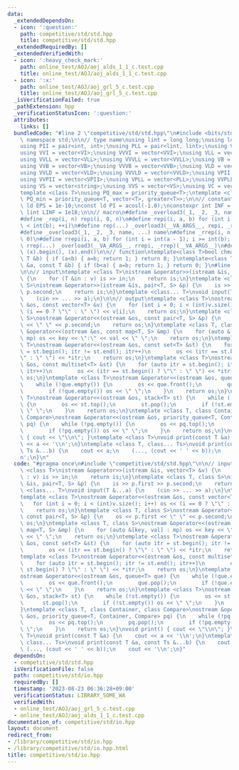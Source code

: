 ```yaml
---
data:
  _extendedDependsOn:
  - icon: ':question:'
    path: competitive/std/std.hpp
    title: competitive/std/std.hpp
  _extendedRequiredBy: []
  _extendedVerifiedWith:
  - icon: ':heavy_check_mark:'
    path: online_test/AOJ/aoj_alds_1_1_c.test.cpp
    title: online_test/AOJ/aoj_alds_1_1_c.test.cpp
  - icon: ':x:'
    path: online_test/AOJ/aoj_grl_5_c.test.cpp
    title: online_test/AOJ/aoj_grl_5_c.test.cpp
  _isVerificationFailed: true
  _pathExtension: hpp
  _verificationStatusIcon: ':question:'
  attributes:
    links: []
  bundledCode: "#line 2 \"competitive/std/std.hpp\"\n#include <bits/stdc++.h>\nusing\
    \ namespace std;\n\n// type name\nusing lint = long long;\nusing ld = long double;\n\
    using PII = pair<int, int>;\nusing PLL = pair<lint, lint>;\nusing VI = vector<int>;\n\
    using VVI = vector<VI>;\nusing VVVI = vector<VVI>;\nusing VLL = vector<lint>;\n\
    using VVLL = vector<VLL>;\nusing VVVLL = vector<VVLL>;\nusing VB = vector<bool>;\n\
    using VVB = vector<VB>;\nusing VVVB = vector<VVB>;\nusing VLD = vector<ld>;\n\
    using VVLD = vector<VLD>;\nusing VVVLD = vector<VVLD>;\nusing VPII = vector<PII>;\n\
    using VVPII = vector<VPII>;\nusing VPLL = vector<PLL>;\nusing VVPLL = vector<VPLL>;\n\
    using VS = vector<string>;\nusing VVS = vector<VS>;\nusing VC = vector<char>;\n\
    template <class T>\nusing PQ_max = priority_queue<T>;\ntemplate <class T>\nusing\
    \ PQ_min = priority_queue<T, vector<T>, greater<T>>;\n\n// constant\nconstexpr\
    \ ld EPS = 1e-10;\nconst ld PI = acosl(-1.0);\nconstexpr int INF = 1e9;\nconstexpr\
    \ lint LINF = 1e18;\n\n// macro\n#define _overload3(_1, _2, _3, name, ...) name\n\
    #define _rep(i, n) repi(i, 0, n)\n#define repi(i, a, b) for (int i = int(a); i\
    \ < int(b); ++i)\n#define rep(...) _overload3(__VA_ARGS__, repi, _rep, )(__VA_ARGS__)\n\
    #define _overload3(_1, _2, _3, name, ...) name\n#define _rrep(i, n) rrepi(i, n,\
    \ 0)\n#define rrepi(i, a, b) for (int i = int(a - 1); i >= int(b); --i)\n#define\
    \ rrep(...) _overload3(__VA_ARGS__, rrepi, _rrep)(__VA_ARGS__)\n#define all(x)\
    \ (x).begin(), (x).end()\n\n// function\ntemplate<class T>bool chmax(T &a, const\
    \ T &b) { if (a<b) { a=b; return 1; } return 0; }\ntemplate<class T>bool chmin(T\
    \ &a, const T &b) { if (b<a) { a=b; return 1; } return 0; }\n#line 3 \"competitive/std/io.hpp\"\
    \n\n// input\ntemplate <class T>\nistream &operator>>(istream &is, vector<T> &v)\
    \ {\n    for (T &in : v) is >> in;\n    return is;\n}\ntemplate <class T, class\
    \ S>\nistream &operator>>(istream &is, pair<T, S> &p) {\n    is >> p.first >>\
    \ p.second;\n    return is;\n}\ntemplate <class... T>\nvoid input(T &...a) {\n\
    \    (cin >> ... >> a);\n}\n\n// output\ntemplate <class T>\nostream &operator<<(ostream\
    \ &os, const vector<T> &v) {\n    for (int i = 0; i < (int)v.size(); i++) os <<\
    \ (i == 0 ? \"\" : \" \") << v[i];\n    return os;\n}\ntemplate <class T, class\
    \ S>\nostream &operator<<(ostream &os, const pair<T, S> &p) {\n    os << p.first\
    \ << \" \" << p.second;\n    return os;\n}\ntemplate <class T, class S>\nostream\
    \ &operator<<(ostream &os, const map<T, S> &mp) {\n    for (auto &[key, val] :\
    \ mp) os << key << \":\" << val << \" \";\n    return os;\n}\ntemplate <class\
    \ T>\nostream &operator<<(ostream &os, const set<T> &st) {\n    for (auto itr\
    \ = st.begin(); itr != st.end(); itr++)\n        os << (itr == st.begin() ? \"\
    \" : \" \") << *itr;\n    return os;\n}\ntemplate <class T>\nostream &operator<<(ostream\
    \ &os, const multiset<T> &st) {\n    for (auto itr = st.begin(); itr != st.end();\
    \ itr++)\n        os << (itr == st.begin() ? \"\" : \" \") << *itr;\n    return\
    \ os;\n}\ntemplate <class T>\nostream &operator<<(ostream &os, queue<T> que) {\n\
    \    while (!que.empty()) {\n        os << que.front();\n        que.pop();\n\
    \        if (!que.empty()) os << \" \";\n    }\n    return os;\n}\ntemplate <class\
    \ T>\nostream &operator<<(ostream &os, stack<T> st) {\n    while (!st.empty())\
    \ {\n        os << st.top();\n        st.pop();\n        if (!st.empty()) os <<\
    \ \" \";\n    }\n    return os;\n}\ntemplate <class T, class Container, class\
    \ Compare>\nostream &operator<<(ostream &os, priority_queue<T, Container, Compare>\
    \ pq) {\n    while (!pq.empty()) {\n        os << pq.top();\n        pq.pop();\n\
    \        if (!pq.empty()) os << \" \";\n    }\n    return os;\n}\nvoid print()\
    \ { cout << \"\\n\"; }\ntemplate <class T>\nvoid print(const T &a) {\n    cout\
    \ << a << '\\n';\n}\ntemplate <class T, class... Ts>\nvoid print(const T &a, const\
    \ Ts &...b) {\n    cout << a;\n    (..., (cout << ' ' << b));\n    cout << '\\\
    n';\n}\n"
  code: "#pragma once\n#include \"competitive/std/std.hpp\"\n\n// input\ntemplate\
    \ <class T>\nistream &operator>>(istream &is, vector<T> &v) {\n    for (T &in\
    \ : v) is >> in;\n    return is;\n}\ntemplate <class T, class S>\nistream &operator>>(istream\
    \ &is, pair<T, S> &p) {\n    is >> p.first >> p.second;\n    return is;\n}\ntemplate\
    \ <class... T>\nvoid input(T &...a) {\n    (cin >> ... >> a);\n}\n\n// output\n\
    template <class T>\nostream &operator<<(ostream &os, const vector<T> &v) {\n \
    \   for (int i = 0; i < (int)v.size(); i++) os << (i == 0 ? \"\" : \" \") << v[i];\n\
    \    return os;\n}\ntemplate <class T, class S>\nostream &operator<<(ostream &os,\
    \ const pair<T, S> &p) {\n    os << p.first << \" \" << p.second;\n    return\
    \ os;\n}\ntemplate <class T, class S>\nostream &operator<<(ostream &os, const\
    \ map<T, S> &mp) {\n    for (auto &[key, val] : mp) os << key << \":\" << val\
    \ << \" \";\n    return os;\n}\ntemplate <class T>\nostream &operator<<(ostream\
    \ &os, const set<T> &st) {\n    for (auto itr = st.begin(); itr != st.end(); itr++)\n\
    \        os << (itr == st.begin() ? \"\" : \" \") << *itr;\n    return os;\n}\n\
    template <class T>\nostream &operator<<(ostream &os, const multiset<T> &st) {\n\
    \    for (auto itr = st.begin(); itr != st.end(); itr++)\n        os << (itr ==\
    \ st.begin() ? \"\" : \" \") << *itr;\n    return os;\n}\ntemplate <class T>\n\
    ostream &operator<<(ostream &os, queue<T> que) {\n    while (!que.empty()) {\n\
    \        os << que.front();\n        que.pop();\n        if (!que.empty()) os\
    \ << \" \";\n    }\n    return os;\n}\ntemplate <class T>\nostream &operator<<(ostream\
    \ &os, stack<T> st) {\n    while (!st.empty()) {\n        os << st.top();\n  \
    \      st.pop();\n        if (!st.empty()) os << \" \";\n    }\n    return os;\n\
    }\ntemplate <class T, class Container, class Compare>\nostream &operator<<(ostream\
    \ &os, priority_queue<T, Container, Compare> pq) {\n    while (!pq.empty()) {\n\
    \        os << pq.top();\n        pq.pop();\n        if (!pq.empty()) os << \"\
    \ \";\n    }\n    return os;\n}\nvoid print() { cout << \"\\n\"; }\ntemplate <class\
    \ T>\nvoid print(const T &a) {\n    cout << a << '\\n';\n}\ntemplate <class T,\
    \ class... Ts>\nvoid print(const T &a, const Ts &...b) {\n    cout << a;\n   \
    \ (..., (cout << ' ' << b));\n    cout << '\\n';\n}"
  dependsOn:
  - competitive/std/std.hpp
  isVerificationFile: false
  path: competitive/std/io.hpp
  requiredBy: []
  timestamp: '2023-08-23 06:36:28+09:00'
  verificationStatus: LIBRARY_SOME_WA
  verifiedWith:
  - online_test/AOJ/aoj_grl_5_c.test.cpp
  - online_test/AOJ/aoj_alds_1_1_c.test.cpp
documentation_of: competitive/std/io.hpp
layout: document
redirect_from:
- /library/competitive/std/io.hpp
- /library/competitive/std/io.hpp.html
title: competitive/std/io.hpp
---
```

